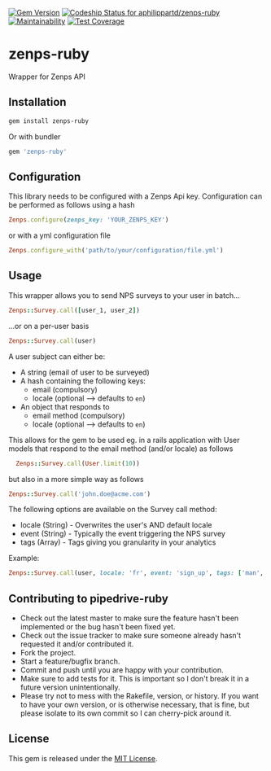 [![Gem Version](https://badge.fury.io/rb/zenps-ruby.svg)](https://badge.fury.io/rb/zenps-ruby)
[![Codeship Status for aphilippartd/zenps-ruby](https://app.codeship.com/projects/beb50360-2413-0137-0f16-0e0a32caa97a/status?branch=master)](https://app.codeship.com/projects/330078)
[![Maintainability](https://api.codeclimate.com/v1/badges/065b707a3ccd884c40d6/maintainability)](https://codeclimate.com/github/aphilippartd/zenps-ruby/maintainability)
[![Test Coverage](https://api.codeclimate.com/v1/badges/065b707a3ccd884c40d6/test_coverage)](https://codeclimate.com/github/aphilippartd/zenps-ruby/test_coverage)

# zenps-ruby

Wrapper for Zenps API

## Installation
```sh
gem install zenps-ruby
```

Or with bundler

```ruby
gem 'zenps-ruby'
```


## Configuration

This library needs to be configured with a Zenps Api key. Configuration can be performed as follows using a hash

```ruby
Zenps.configure(zenps_key: 'YOUR_ZENPS_KEY')
```

or with a yml configuration file

```ruby
Zenps.configure_with('path/to/your/configuration/file.yml')
```

## Usage

This wrapper allows you to send NPS surveys to your user in batch...

```ruby
Zenps::Survey.call([user_1, user_2])
```

...or on a per-user basis

```ruby
Zenps::Survey.call(user)
```

A user subject can either be:

  - A string (email of user to be surveyed)
  - A hash containing the following keys:
    - email (compulsory)
    - locale (optional --> defaults to `en`)
  - An object that responds to
    - email method (compulsory)
    - locale (optional --> defaults to `en`)

This allows for the gem to be used eg. in a rails application with User models that respond to the email method (and/or locale) as follows

```ruby
  Zenps::Survey.call(User.limit(10))
```

but also in a more simple way as follows

```ruby
Zenps::Survey.call('john.doe@acme.com')
```

The following options are available on the Survey call method:

  - locale (String) - Overwrites the user's AND default locale
  - event (String) - Typically the event triggering the NPS survey
  - tags (Array) - Tags giving you granularity in your analytics

Example:

```ruby
Zenps::Survey.call(user, locale: 'fr', event: 'sign_up', tags: ['man', 'facebook'])
```


## Contributing to pipedrive-ruby

* Check out the latest master to make sure the feature hasn't been implemented or the bug hasn't been fixed yet.
* Check out the issue tracker to make sure someone already hasn't requested it and/or contributed it.
* Fork the project.
* Start a feature/bugfix branch.
* Commit and push until you are happy with your contribution.
* Make sure to add tests for it. This is important so I don't break it in a future version unintentionally.
* Please try not to mess with the Rakefile, version, or history. If you want to have your own version, or is otherwise necessary, that is fine, but please isolate to its own commit so I can cherry-pick around it.

## License

This gem is released under the [MIT License](http://www.opensource.org/licenses/MIT).
